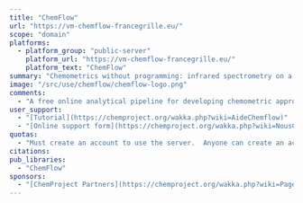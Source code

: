 ```yaml
---
title: "ChemFlow"
url: "https://vm-chemflow-francegrille.eu/"
scope: "domain"
platforms:
  - platform_group: "public-server"
    platform_url: "https://vm-chemflow-francegrille.eu/"
    platform_text: "ChemFlow"
summary: "Chemometrics without programming: infrared spectrometry on a Galaxy platform."
image: "/src/use/chemflow/chemflow-logo.png"
comments:
  - "A free online analytical pipeline for developing chemometric approaches."
user_support:
  - "[Tutorial](https://chemproject.org/wakka.php?wiki=AideChemflow)"
  - "[Online support form](https://chemproject.org/wakka.php?wiki=NousContacter)"
quotas:
  - "Must create an account to use the server.  Anyone can create an account."
citations:
pub_libraries:
  - "ChemFlow"
sponsors:
  - "[ChemProject Partners](https://chemproject.org/wakka.php?wiki=PagePrincipale)"
---
```

